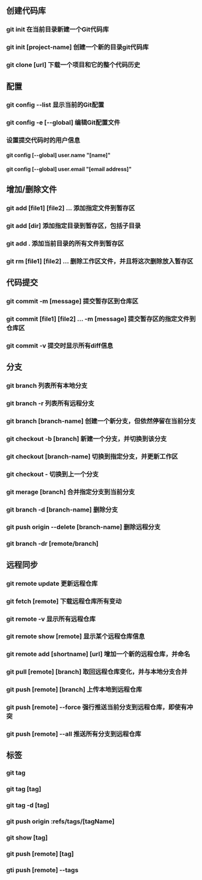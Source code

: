 ## 创建代码库
### git init 在当前目录新建一个Git代码库
### git init [project-name] 创建一个新的目录git代码库
### git clone [url] 下载一个项目和它的整个代码历史

## 配置
### git config --list 显示当前的Git配置
### git config -e [--global] 编辑Git配置文件

### 设置提交代码时的用户信息
#### git config [--global] user.name "[name]"
#### git config [--global] user.email "[email address]"

## 增加/删除文件
### git add [file1] [file2] ... 添加指定文件到暂存区
### git add [dir] 添加指定目录到暂存区，包括子目录
### git add . 添加当前目录的所有文件到暂存区
### git rm [file1] [file2] ... 删除工作区文件，并且将这次删除放入暂存区


## 代码提交
### git commit -m [message] 提交暂存区到仓库区
### git commit [file1] [file2] ... -m [message] 提交暂存区的指定文件到仓库区
### git commit -v 提交时显示所有diff信息

## 分支 
### git branch 列表所有本地分支
### git branch -r 列表所有远程分支
### git branch [branch-name] 创建一个新分支，但依然停留在当前分支
### git checkout -b [branch] 新建一个分支，并切换到该分支
### git checkout [branch-name] 切换到指定分支，并更新工作区
### git checkout - 切换到上一个分支
### git merage [branch] 合并指定分支到当前分支
### git branch -d [branch-name] 删除分支

### git push origin --delete [branch-name]  删除远程分支
### git branch -dr [remote/branch]

## 远程同步
### git remote update 更新远程仓库
### git fetch [remote] 下载远程仓库所有变动
### git remote -v 显示所有远程仓库
### git remote show [remote] 显示某个远程仓库信息
### git remote add [shortname] [url] 增加一个新的远程仓库，并命名
### git pull [remote] [branch] 取回远程仓库变化，并与本地分支合并
### git push [remote] [branch] 上传本地到远程仓库
### git push [remote] --force 强行推送当前分支到远程仓库，即使有冲突
### git push [remote] --all 推送所有分支到远程仓库 

## 标签

### git tag
### git tag [tag]
### git tag -d [tag]
### git push origin :refs/tags/[tagName]
### git show [tag]
### git push [remote] [tag]
### gti push [remote] --tags